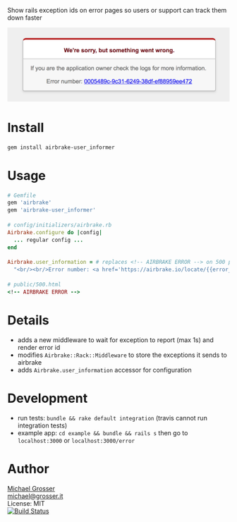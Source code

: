 Show rails exception ids on error pages so users or support can track them down faster

![Example](assets/example.png?raw=true)

Install
=======

```Bash
gem install airbrake-user_informer
```

Usage
=====

```Ruby
# Gemfile
gem 'airbrake'
gem 'airbrake-user_informer'

# config/initializers/airbrake.rb
Airbrake.configure do |config|
  ... regular config ...
end

Airbrake.user_information = # replaces <!-- AIRBRAKE ERROR --> on 500 pages
  "<br/><br/>Error number: <a href='https://airbrake.io/locate/{{error_id}}'>{{error_id}}</a>"

# public/500.html
<!-- AIRBRAKE ERROR -->
```

Details
=======
 - adds a new middleware to wait for exception to report (max 1s) and render error id
 - modifies `Airbrake::Rack::Middleware` to store the exceptions it sends to airbrake
 - adds `Airbrake.user_information` accessor for configuration

Development
===========
 - run tests: `bundle && rake default integration` (travis cannot run integration tests)
 - example app: `cd example && bundle && rails s` then go to `localhost:3000` or `localhost:3000/error`

Author
======
[Michael Grosser](http://grosser.it)<br/>
michael@grosser.it<br/>
License: MIT<br/>
[![Build Status](https://travis-ci.org/grosser/airbrake-user_informer.png)](https://travis-ci.org/grosser/airbrake-user_informer)
